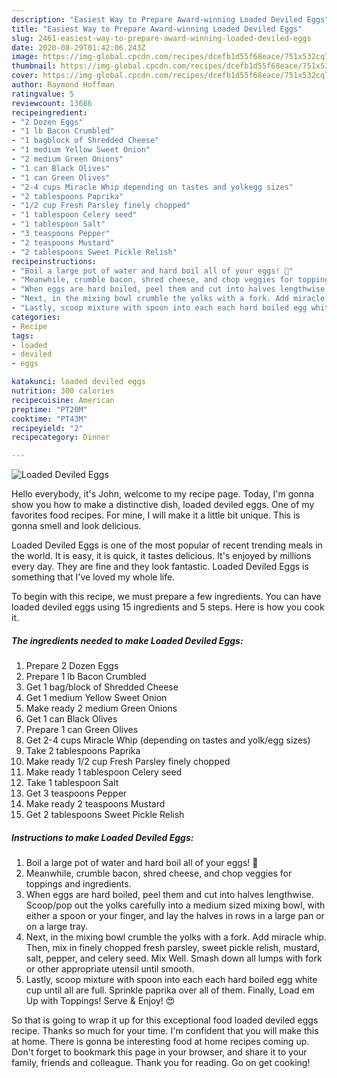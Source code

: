 ```yaml
---
description: "Easiest Way to Prepare Award-winning Loaded Deviled Eggs"
title: "Easiest Way to Prepare Award-winning Loaded Deviled Eggs"
slug: 2461-easiest-way-to-prepare-award-winning-loaded-deviled-eggs
date: 2020-08-29T01:42:06.243Z
image: https://img-global.cpcdn.com/recipes/dcefb1d55f68eace/751x532cq70/loaded-deviled-eggs-recipe-main-photo.jpg
thumbnail: https://img-global.cpcdn.com/recipes/dcefb1d55f68eace/751x532cq70/loaded-deviled-eggs-recipe-main-photo.jpg
cover: https://img-global.cpcdn.com/recipes/dcefb1d55f68eace/751x532cq70/loaded-deviled-eggs-recipe-main-photo.jpg
author: Raymond Hoffman
ratingvalue: 5
reviewcount: 13686
recipeingredient:
- "2 Dozen Eggs"
- "1 lb Bacon Crumbled"
- "1 bagblock of Shredded Cheese"
- "1 medium Yellow Sweet Onion"
- "2 medium Green Onions"
- "1 can Black Olives"
- "1 can Green Olives"
- "2-4 cups Miracle Whip depending on tastes and yolkegg sizes"
- "2 tablespoons Paprika"
- "1/2 cup Fresh Parsley finely chopped"
- "1 tablespoon Celery seed"
- "1 tablespoon Salt"
- "3 teaspoons Pepper"
- "2 teaspoons Mustard"
- "2 tablespoons Sweet Pickle Relish"
recipeinstructions:
- "Boil a large pot of water and hard boil all of your eggs! 👏"
- "Meanwhile, crumble bacon, shred cheese, and chop veggies for toppings and ingredients."
- "When eggs are hard boiled, peel them and cut into halves lengthwise. Scoop/pop out the yolks carefully into a medium sized mixing bowl, with either a spoon or your finger, and lay the halves in rows in a large pan or on a large tray."
- "Next, in the mixing bowl crumble the yolks with a fork. Add miracle whip. Then, mix in finely chopped fresh parsley, sweet pickle relish, mustard, salt, pepper, and celery seed. Mix Well. Smash down all lumps with fork or other appropriate utensil until smooth."
- "Lastly, scoop mixture with spoon into each each hard boiled egg white cup until all are full. Sprinkle paprika over all of them. Finally, Load em Up with Toppings! Serve &amp; Enjoy! 😍"
categories:
- Recipe
tags:
- loaded
- deviled
- eggs

katakunci: loaded deviled eggs 
nutrition: 300 calories
recipecuisine: American
preptime: "PT20M"
cooktime: "PT43M"
recipeyield: "2"
recipecategory: Dinner

---
```



![Loaded Deviled Eggs](https://img-global.cpcdn.com/recipes/dcefb1d55f68eace/751x532cq70/loaded-deviled-eggs-recipe-main-photo.jpg)

Hello everybody, it's John, welcome to my recipe page. Today, I'm gonna show you how to make a distinctive dish, loaded deviled eggs. One of my favorites food recipes. For mine, I will make it a little bit unique. This is gonna smell and look delicious.



Loaded Deviled Eggs is one of the most popular of recent trending meals in the world. It is easy, it is quick, it tastes delicious. It's enjoyed by millions every day. They are fine and they look fantastic. Loaded Deviled Eggs is something that I've loved my whole life.


To begin with this recipe, we must prepare a few ingredients. You can have loaded deviled eggs using 15 ingredients and 5 steps. Here is how you cook it.

<!--inarticleads1-->

##### The ingredients needed to make Loaded Deviled Eggs:

1. Prepare 2 Dozen Eggs
1. Prepare 1 lb Bacon Crumbled
1. Get 1 bag/block of Shredded Cheese
1. Get 1 medium Yellow Sweet Onion
1. Make ready 2 medium Green Onions
1. Get 1 can Black Olives
1. Prepare 1 can Green Olives
1. Get 2-4 cups Miracle Whip (depending on tastes and yolk/egg sizes)
1. Take 2 tablespoons Paprika
1. Make ready 1/2 cup Fresh Parsley finely chopped
1. Make ready 1 tablespoon Celery seed
1. Take 1 tablespoon Salt
1. Get 3 teaspoons Pepper
1. Make ready 2 teaspoons Mustard
1. Get 2 tablespoons Sweet Pickle Relish




<!--inarticleads2-->

##### Instructions to make Loaded Deviled Eggs:

1. Boil a large pot of water and hard boil all of your eggs! 👏
1. Meanwhile, crumble bacon, shred cheese, and chop veggies for toppings and ingredients.
1. When eggs are hard boiled, peel them and cut into halves lengthwise. Scoop/pop out the yolks carefully into a medium sized mixing bowl, with either a spoon or your finger, and lay the halves in rows in a large pan or on a large tray.
1. Next, in the mixing bowl crumble the yolks with a fork. Add miracle whip. Then, mix in finely chopped fresh parsley, sweet pickle relish, mustard, salt, pepper, and celery seed. Mix Well. Smash down all lumps with fork or other appropriate utensil until smooth.
1. Lastly, scoop mixture with spoon into each each hard boiled egg white cup until all are full. Sprinkle paprika over all of them. Finally, Load em Up with Toppings! Serve &amp; Enjoy! 😍




So that is going to wrap it up for this exceptional food loaded deviled eggs recipe. Thanks so much for your time. I'm confident that you will make this at home. There is gonna be interesting food at home recipes coming up. Don't forget to bookmark this page in your browser, and share it to your family, friends and colleague. Thank you for reading. Go on get cooking!
